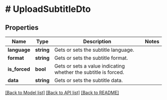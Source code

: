 # # UploadSubtitleDto

## Properties

Name | Type | Description | Notes
------------ | ------------- | ------------- | -------------
**language** | **string** | Gets or sets the subtitle language. |
**format** | **string** | Gets or sets the subtitle format. |
**is_forced** | **bool** | Gets or sets a value indicating whether the subtitle is forced. |
**data** | **string** | Gets or sets the subtitle data. |

[[Back to Model list]](../../README.md#models) [[Back to API list]](../../README.md#endpoints) [[Back to README]](../../README.md)
